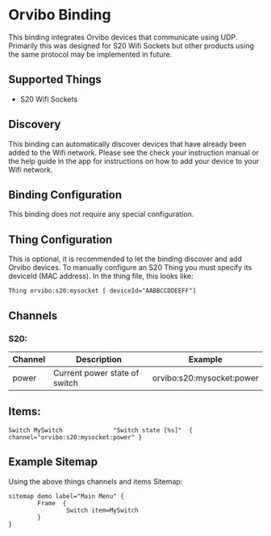 # Orvibo Binding

This binding integrates Orvibo devices that communicate using UDP.
Primarily this was designed for S20 Wifi Sockets but other products using the same protocol may be implemented in future.

## Supported Things

*   S20 Wifi Sockets

## Discovery

This binding can automatically discover devices that have already been added to the Wifi network.  Please see the check your instruction manual or the help guide in the app for instructions on how to add your device to your Wifi network.

## Binding Configuration

This binding does not require any special configuration.

## Thing Configuration

This is optional, it is recommended to let the binding discover and add Orvibo devices.
To manually configure an S20 Thing you must specify its deviceId (MAC address).
In the thing file, this looks like:

```
Thing orvibo:s20:mysocket [ deviceId="AABBCCDDEEFF"]
```

## Channels

### S20:

| Channel | Description                   | Example                   |
|---------|-------------------------------|---------------------------|
| power   | Current power state of switch | orvibo:s20:mysocket:power |

## Items:

```
Switch MySwitch              "Switch state [%s]"  { channel="orvibo:s20:mysocket:power" }
```

## Example Sitemap

Using the above things channels and items
Sitemap:

```
sitemap demo label="Main Menu" {
        Frame  {
                Switch item=MySwitch
        }
}
```
